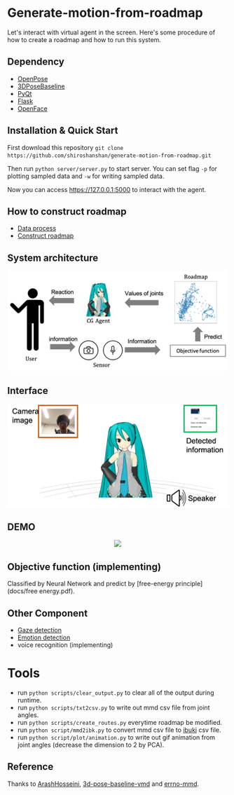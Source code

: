 # Generate-motion-from-roadmap
Let's interact with virtual agent in the screen. Here's some procedure of how to create a roadmap and how to run this system.

## Dependency
* [OpenPose](https://github.com/CMU-Perceptual-Computing-Lab/openpose)
* [3DPoseBaseline](https://github.com/una-dinosauria/3d-pose-baseline)
* [PyQt](https://doc.qt.io/qtforpython/PySide2/QtGui/QQuaternion.html)
* [Flask](http://flask.pocoo.org/)
* [OpenFace](https://github.com/TadasBaltrusaitis/OpenFace)

## Installation & Quick Start
First download this repository ```git clone https://github.com/shiroshanshan/generate-motion-from-roadmap.git```

Then run ```python server/server.py``` to start server. You can set flag ```-p``` for plotting sampled data and ```-w``` for writing sampled data.

Now you can access https://127.0.0.1:5000 to interact with the agent.

## How to construct roadmap
* [Data process](docs/data.md)
* [Construct roadmap](docs/roadmap.md)

## System architecture
<p align="center">
    <img src="docs/img/arch.png", width="640">
</p>

## Interface
<p align="center">
    <img src="docs/img/interface.png", width="640">
</p>

## DEMO
<p align="center">
    <img src="docs/img/demo.gif", width="640">
</p>

## Objective function (implementing)
Classified by Neural Network and predict by [free-energy principle](docs/free energy.pdf).

## Other Component
* [Gaze detection](https://github.com/TadasBaltrusaitis/OpenFace)
* [Emotion detection](https://ieeexplore.ieee.org/document/5946910)
* voice recognition (implementing)

# Tools  
* run ```python scripts/clear_output.py``` to clear all of the output during runtime.
* run ```python scripts/txt2csv.py``` to write out mmd csv file from joint angles.
* run ```python scripts/create_routes.py``` everytime roadmap be modified.
*  run ```python script/mmd2ibk.py``` to convert mmd csv file to [ibuki](https://github.com/ustyui/silva/tree/master/silva_beta) csv file.
*  run ```python script/plot/animation.py``` to write out gif animation from joint angles (decrease the dimension to 2 by PCA).

## Reference
Thanks to [ArashHosseini](https://github.com/ArashHosseini/3d-pose-baseline/), [3d-pose-baseline-vmd](https://github.com/miu200521358/3d-pose-baseline-vmd) and  [errno-mmd](https://github.com/errno-mmd/VMD-Lifting).

